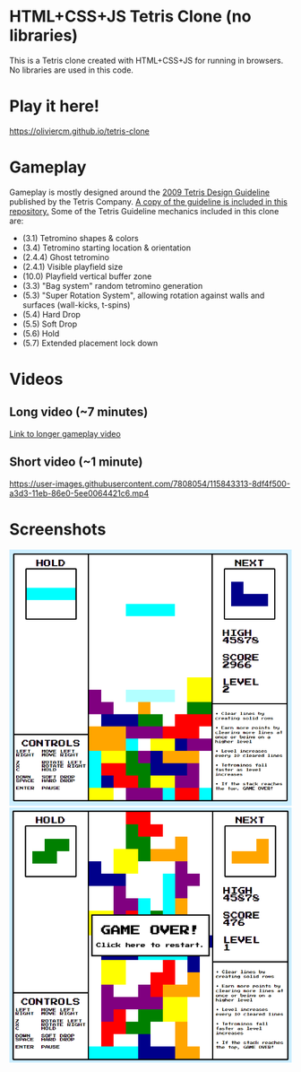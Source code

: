 # HTML+CSS+JS Tetris Clone (no libraries)
This is a Tetris clone created with HTML+CSS+JS for running in browsers. No libraries are used in this code.

# Play it here!
https://oliviercm.github.io/tetris-clone

# Gameplay
Gameplay is mostly designed around the [2009 Tetris Design Guideline](https://github.com/oliviercm/tetris-clone/blob/main/media/2009%20Tetris%20Design%20Guideline.pdf) published by the Tetris Company.
[A copy of the guideline is included in this repository.](https://github.com/oliviercm/tetris-clone/blob/main/media/2009%20Tetris%20Design%20Guideline.pdf)
Some of the Tetris Guideline mechanics included in this clone are:
* (3.1) Tetromino shapes & colors
* (3.4) Tetromino starting location & orientation
* (2.4.4) Ghost tetromino
* (2.4.1) Visible playfield size
* (10.0) Playfield vertical buffer zone
* (3.3) "Bag system" random tetromino generation
* (5.3) "Super Rotation System", allowing rotation against walls and surfaces (wall-kicks, t-spins)
* (5.4) Hard Drop
* (5.5) Soft Drop
* (5.6) Hold
* (5.7) Extended placement lock down

# Videos
## Long video (~7 minutes)
[Link to longer gameplay video](https://youtu.be/f6fVIvORWjU)
## Short video (~1 minute)
https://user-images.githubusercontent.com/7808054/115843313-8df4f500-a3d3-11eb-86e0-5ee0064421c6.mp4

# Screenshots
![Gameplay Screenshot 1](/media/screenshot1.PNG)
![Gameplay Screenshot 2](/media/screenshot2.PNG)
